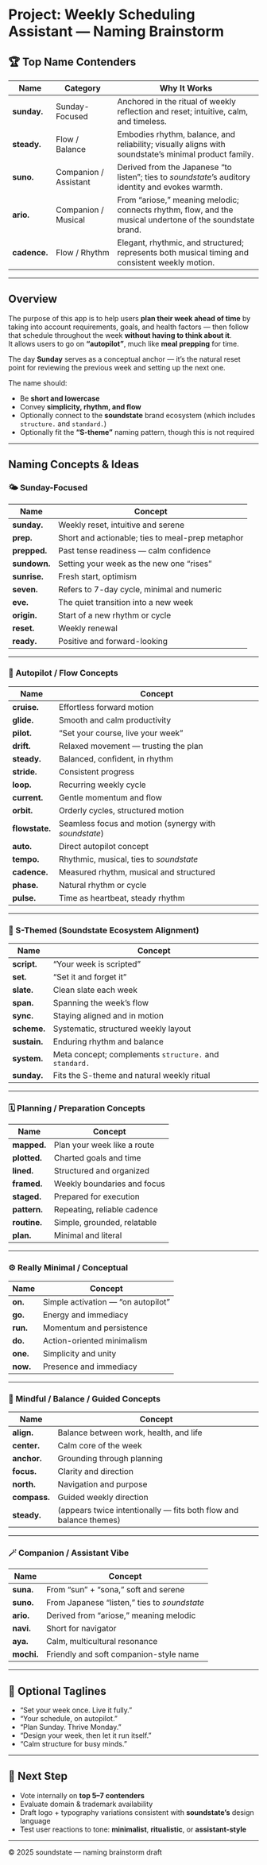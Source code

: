 # Project: Weekly Scheduling Assistant — Naming Brainstorm

## 🏆 Top Name Contenders

| Name         | Category              | Why It Works                                                                                              |
| ------------ | --------------------- | --------------------------------------------------------------------------------------------------------- |
| **sunday.**  | Sunday-Focused        | Anchored in the ritual of weekly reflection and reset; intuitive, calm, and timeless.                     |
| **steady.**  | Flow / Balance        | Embodies rhythm, balance, and reliability; visually aligns with soundstate’s minimal product family.      |
| **suno.**    | Companion / Assistant | Derived from the Japanese “to listen”; ties to _soundstate_’s auditory identity and evokes warmth.        |
| **ario.**    | Companion / Musical   | From “ariose,” meaning melodic; connects rhythm, flow, and the musical undertone of the soundstate brand. |
| **cadence.** | Flow / Rhythm         | Elegant, rhythmic, and structured; represents both musical timing and consistent weekly motion.           |

---

## Overview

The purpose of this app is to help users **plan their week ahead of time** by taking into account requirements, goals, and health factors — then follow that schedule throughout the week **without having to think about it**.  
It allows users to go on **“autopilot”**, much like **meal prepping** for time.

The day **Sunday** serves as a conceptual anchor — it’s the natural reset point for reviewing the previous week and setting up the next one.

The name should:

- Be **short and lowercase**
- Convey **simplicity, rhythm, and flow**
- Optionally connect to the **soundstate** brand ecosystem (which includes `structure.` and `standard.`)
- Optionally fit the **“S-theme”** naming pattern, though this is not required

---

## Naming Concepts & Ideas

### 🌤 Sunday-Focused

| Name         | Concept                                          |
| ------------ | ------------------------------------------------ |
| **sunday.**  | Weekly reset, intuitive and serene               |
| **prep.**    | Short and actionable; ties to meal-prep metaphor |
| **prepped.** | Past tense readiness — calm confidence           |
| **sundown.** | Setting your week as the new one “rises”         |
| **sunrise.** | Fresh start, optimism                            |
| **seven.**   | Refers to 7-day cycle, minimal and numeric       |
| **eve.**     | The quiet transition into a new week             |
| **origin.**  | Start of a new rhythm or cycle                   |
| **reset.**   | Weekly renewal                                   |
| **ready.**   | Positive and forward-looking                     |

---

### 🧭 Autopilot / Flow Concepts

| Name           | Concept                                               |
| -------------- | ----------------------------------------------------- |
| **cruise.**    | Effortless forward motion                             |
| **glide.**     | Smooth and calm productivity                          |
| **pilot.**     | “Set your course, live your week”                     |
| **drift.**     | Relaxed movement — trusting the plan                  |
| **steady.**    | Balanced, confident, in rhythm                        |
| **stride.**    | Consistent progress                                   |
| **loop.**      | Recurring weekly cycle                                |
| **current.**   | Gentle momentum and flow                              |
| **orbit.**     | Orderly cycles, structured motion                     |
| **flowstate.** | Seamless focus and motion (synergy with _soundstate_) |
| **auto.**      | Direct autopilot concept                              |
| **tempo.**     | Rhythmic, musical, ties to _soundstate_               |
| **cadence.**   | Measured rhythm, musical and structured               |
| **phase.**     | Natural rhythm or cycle                               |
| **pulse.**     | Time as heartbeat, steady rhythm                      |

---

### 🧩 S-Themed (Soundstate Ecosystem Alignment)

| Name         | Concept                                                |
| ------------ | ------------------------------------------------------ |
| **script.**  | “Your week is scripted”                                |
| **set.**     | “Set it and forget it”                                 |
| **slate.**   | Clean slate each week                                  |
| **span.**    | Spanning the week’s flow                               |
| **sync.**    | Staying aligned and in motion                          |
| **scheme.**  | Systematic, structured weekly layout                   |
| **sustain.** | Enduring rhythm and balance                            |
| **system.**  | Meta concept; complements `structure.` and `standard.` |
| **sunday.**  | Fits the S-theme and natural weekly ritual             |

---

### 🗓 Planning / Preparation Concepts

| Name         | Concept                     |
| ------------ | --------------------------- |
| **mapped.**  | Plan your week like a route |
| **plotted.** | Charted goals and time      |
| **lined.**   | Structured and organized    |
| **framed.**  | Weekly boundaries and focus |
| **staged.**  | Prepared for execution      |
| **pattern.** | Repeating, reliable cadence |
| **routine.** | Simple, grounded, relatable |
| **plan.**    | Minimal and literal         |

---

### ⚙️ Really Minimal / Conceptual

| Name     | Concept                            |
| -------- | ---------------------------------- |
| **on.**  | Simple activation — “on autopilot” |
| **go.**  | Energy and immediacy               |
| **run.** | Momentum and persistence           |
| **do.**  | Action-oriented minimalism         |
| **one.** | Simplicity and unity               |
| **now.** | Presence and immediacy             |

---

### 🌙 Mindful / Balance / Guided Concepts

| Name         | Concept                                                           |
| ------------ | ----------------------------------------------------------------- |
| **align.**   | Balance between work, health, and life                            |
| **center.**  | Calm core of the week                                             |
| **anchor.**  | Grounding through planning                                        |
| **focus.**   | Clarity and direction                                             |
| **north.**   | Navigation and purpose                                            |
| **compass.** | Guided weekly direction                                           |
| **steady.**  | (appears twice intentionally — fits both flow and balance themes) |

---

### 🪄 Companion / Assistant Vibe

| Name       | Concept                                      |
| ---------- | -------------------------------------------- |
| **suna.**  | From “sun” + “sona,” soft and serene         |
| **suno.**  | From Japanese “listen,” ties to _soundstate_ |
| **ario.**  | Derived from “ariose,” meaning melodic       |
| **navi.**  | Short for navigator                          |
| **aya.**   | Calm, multicultural resonance                |
| **mochi.** | Friendly and soft companion-style name       |

---

## 💬 Optional Taglines

- “Set your week once. Live it fully.”
- “Your schedule, on autopilot.”
- “Plan Sunday. Thrive Monday.”
- “Design your week, then let it run itself.”
- “Calm structure for busy minds.”

---

## 🧠 Next Step

- Vote internally on **top 5–7 contenders**
- Evaluate domain & trademark availability
- Draft logo + typography variations consistent with **soundstate’s** design language
- Test user reactions to tone: **minimalist**, **ritualistic**, or **assistant-style**

---

© 2025 soundstate — naming brainstorm draft
